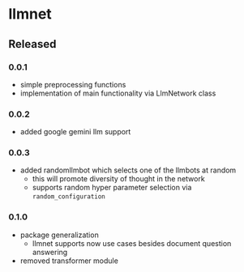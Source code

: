 # llmnet

## Released

### 0.0.1

- simple preprocessing functions
- implementation of main functionality via LlmNetwork class

### 0.0.2

- added google gemini llm support

### 0.0.3

- added randomllmbot which selects one of the llmbots at random
    - this will promote diversity of thought in the network
    - supports random hyper parameter selection via `random_configuration`

### 0.1.0

- package generalization
  - llmnet supports now use cases besides document question answering
- removed transformer module
